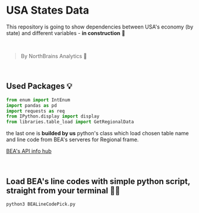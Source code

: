 # USA States Data
This repository is going to show dependencies between USA's economy (by state) and different variables - <b>in construction</b> 🔨

<br>

> By NorthBrains Analytics 🧠

<br>

## Used Packages 💡

```python
from enum import IntEnum
import pandas as pd
import requests as req
from IPython.display import display
from libraries.table_load import GetRegionalData
```
the last one is <b>builded by us</b> python's class which load chosen table name and line code from BEA's serveres for Regional frame.

<a href="https://apps.bea.gov/API/signup/index.cfm">BEA's API info hub</a>

<br>

## Load BEA's line codes with simple python script, straight from your terminal ✌🏼
```bash
python3 BEALineCodePick.py
```
<br>

